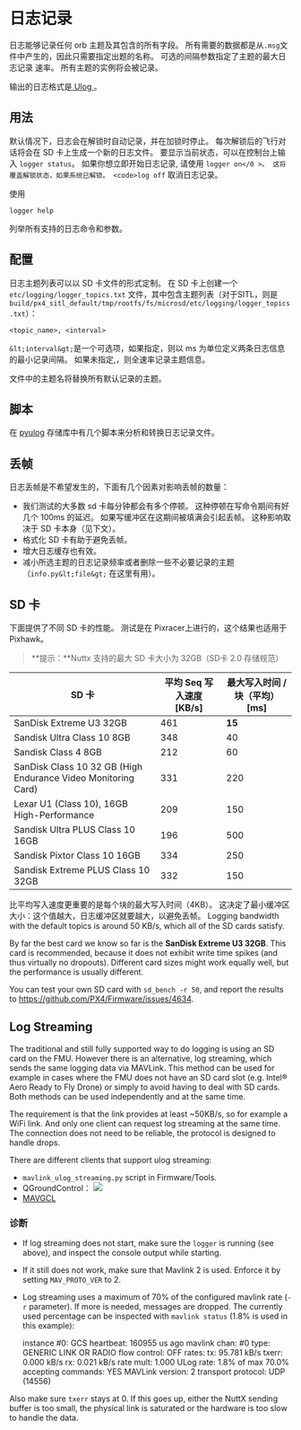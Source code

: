 # 日志记录

日志能够记录任何 orb 主题及其包含的所有字段。 所有需要的数据都是从` .msg `文件中产生的，因此只需要指定出题的名称。 可选的间隔参数指定了主题的最大日志记录 速率。 所有主题的实例将会被记录。

输出的日志格式是[ Ulog ](../log/ulog_file_format.md)。

## 用法

默认情况下，日志会在解锁时自动记录，并在加锁时停止。 每次解锁后的飞行对话将会在 SD 卡上生成一个新的日志文件。 要显示当前状态，可以在控制台上输入 `logger status`。 如果你想立即开始日志记录, 请使用 `logger on</0 >。 这将覆盖解锁状态，如果系统已解锁。 <code>log off` 取消日志记录。

使用

    logger help
    

列举所有支持的日志命令和参数。

## 配置

日志主题列表可以以 SD 卡文件的形式定制。 在 SD 卡上创建一个 `etc/logging/logger_topics.txt` 文件，其中包含主题列表（对于SITL，则是`build/px4_sitl_default/tmp/rootfs/fs/microsd/etc/logging/logger_topics.txt`）：

    <topic_name>, <interval>
    

`&lt;interval&gt;`是一个可选项，如果指定，则以 ms 为单位定义两条日志信息的最小记录间隔。 如果未指定,，则全速率记录主题信息。

文件中的主题名将替换所有默认记录的主题。

## 脚本

在 [pyulog](https://github.com/PX4/pyulog) 存储库中有几个脚本来分析和转换日志记录文件。

## 丢帧

日志丢帧是不希望发生的，下面有几个因素对影响丢帧的数量：

- 我们测试的大多数 sd 卡每分钟都会有多个停顿。 这种停顿在写命令期间有好几个 100ms 的延迟。 如果写缓冲区在这期间被填满会引起丢帧。 这种影响取决于 SD 卡本身（见下文）。
- 格式化 SD 卡有助于避免丢帧。
- 增大日志缓存也有效。
- 减小所选主题的日志记录频率或者删除一些不必要记录的主题（`info.py&lt;file&gt;` 在这里有用）。

## SD 卡

下面提供了不同 SD 卡的性能。 测试是在 Pixracer上进行的，这个结果也适用于 Pixhawk。

> **提示：**Nuttx 支持的最大 SD 卡大小为 32GB（SD卡 2.0 存储规范）

| SD 卡                                                          | 平均 Seq 写入速度 [KB/s] | 最大写入时间 / 块（平均） [ms] |
| ------------------------------------------------------------- | ------------------ | ------------------- |
| SanDisk Extreme U3 32GB                                       | 461                | **15**              |
| Sandisk Ultra Class 10 8GB                                    | 348                | 40                  |
| Sandisk Class 4 8GB                                           | 212                | 60                  |
| SanDisk Class 10 32 GB (High Endurance Video Monitoring Card) | 331                | 220                 |
| Lexar U1 (Class 10), 16GB High-Performance                    | 209                | 150                 |
| Sandisk Ultra PLUS Class 10 16GB                              | 196                | 500                 |
| Sandisk Pixtor Class 10 16GB                                  | 334                | 250                 |
| Sandisk Extreme PLUS Class 10 32GB                            | 332                | 150                 |

比平均写入速度更重要的是每个块的最大写入时间（4KB）。 这决定了最小缓冲区大小：这个值越大，日志缓冲区就要越大，以避免丢帧。 Logging bandwidth with the default topics is around 50 KB/s, which all of the SD cards satisfy.

By far the best card we know so far is the **SanDisk Extreme U3 32GB**. This card is recommended, because it does not exhibit write time spikes (and thus virtually no dropouts). Different card sizes might work equally well, but the performance is usually different.

You can test your own SD card with `sd_bench -r 50`, and report the results to https://github.com/PX4/Firmware/issues/4634.

## Log Streaming

The traditional and still fully supported way to do logging is using an SD card on the FMU. However there is an alternative, log streaming, which sends the same logging data via MAVLink. This method can be used for example in cases where the FMU does not have an SD card slot (e.g. Intel® Aero Ready to Fly Drone) or simply to avoid having to deal with SD cards. Both methods can be used independently and at the same time.

The requirement is that the link provides at least ~50KB/s, so for example a WiFi link. And only one client can request log streaming at the same time. The connection does not need to be reliable, the protocol is designed to handle drops.

There are different clients that support ulog streaming:

- `mavlink_ulog_streaming.py` script in Firmware/Tools.
- QGroundControl： ![](../../assets/gcs/qgc-log-streaming.png)
- [MAVGCL](https://github.com/ecmnet/MAVGCL)

### 诊断

- If log streaming does not start, make sure the `logger` is running (see above), and inspect the console output while starting.
- If it still does not work, make sure that Mavlink 2 is used. Enforce it by setting `MAV_PROTO_VER` to 2.
- Log streaming uses a maximum of 70% of the configured mavlink rate (`-r` parameter). If more is needed, messages are dropped. The currently used percentage can be inspected with `mavlink status` (1.8% is used in this example):

    instance #0:
            GCS heartbeat:  160955 us ago
            mavlink chan: #0
            type:           GENERIC LINK OR RADIO
            flow control:   OFF
            rates:
            tx: 95.781 kB/s
            txerr: 0.000 kB/s
            rx: 0.021 kB/s
            rate mult: 1.000
            ULog rate: 1.8% of max 70.0%
            accepting commands: YES
            MAVLink version: 2
            transport protocol: UDP (14556)
    

Also make sure `txerr` stays at 0. If this goes up, either the NuttX sending buffer is too small, the physical link is saturated or the hardware is too slow to handle the data.